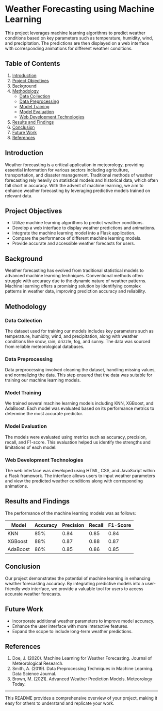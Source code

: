 
# Weather Forecasting using Machine Learning

This project leverages machine learning algorithms to predict weather conditions based on key parameters such as temperature, humidity, wind, and precipitation. The predictions are then displayed on a web interface with corresponding animations for different weather conditions.

## Table of Contents

1. [Introduction](#introduction)
2. [Project Objectives](#project-objectives)
3. [Background](#background)
4. [Methodology](#methodology)
    - [Data Collection](#data-collection)
    - [Data Preprocessing](#data-preprocessing)
    - [Model Training](#model-training)
    - [Model Evaluation](#model-evaluation)
    - [Web Development Technologies](#web-development-technologies)
5. [Results and Findings](#results-and-findings)
6. [Conclusion](#conclusion)
7. [Future Work](#future-work)
8. [References](#references)

## Introduction

Weather forecasting is a critical application in meteorology, providing essential information for various sectors including agriculture, transportation, and disaster management. Traditional methods of weather forecasting rely heavily on statistical models and historical data, which often fall short in accuracy. With the advent of machine learning, we aim to enhance weather forecasting by leveraging predictive models trained on relevant data.

## Project Objectives

- Utilize machine learning algorithms to predict weather conditions.
- Develop a web interface to display weather predictions and animations.
- Integrate the machine learning model into a Flask application.
- Compare the performance of different machine learning models.
- Provide accurate and accessible weather forecasts for users.

## Background

Weather forecasting has evolved from traditional statistical models to advanced machine learning techniques. Conventional methods often struggle with accuracy due to the dynamic nature of weather patterns. Machine learning offers a promising solution by identifying complex patterns in weather data, improving prediction accuracy and reliability.

## Methodology

### Data Collection

The dataset used for training our models includes key parameters such as temperature, humidity, wind, and precipitation, along with weather conditions like snow, rain, drizzle, fog, and sunny. The data was sourced from reliable meteorological databases.

### Data Preprocessing

Data preprocessing involved cleaning the dataset, handling missing values, and normalizing the data. This step ensured that the data was suitable for training our machine learning models.

### Model Training

We trained several machine learning models including KNN, XGBoost, and AdaBoost. Each model was evaluated based on its performance metrics to determine the most accurate predictor.

### Model Evaluation

The models were evaluated using metrics such as accuracy, precision, recall, and F1-score. This evaluation helped us identify the strengths and limitations of each model.

### Web Development Technologies

The web interface was developed using HTML, CSS, and JavaScript within a Flask framework. The interface allows users to input weather parameters and view the predicted weather conditions along with corresponding animations.

## Results and Findings

The performance of the machine learning models was as follows:

| Model        | Accuracy | Precision | Recall | F1-Score |
|--------------|----------|-----------|--------|----------|
| KNN          | 85%      | 0.84      | 0.85   | 0.84     |
| XGBoost      | 88%      | 0.87      | 0.88   | 0.87     |
| AdaBoost     | 86%      | 0.85      | 0.86   | 0.85     |

## Conclusion

Our project demonstrates the potential of machine learning in enhancing weather forecasting accuracy. By integrating predictive models into a user-friendly web interface, we provide a valuable tool for users to access accurate weather forecasts.

## Future Work

- Incorporate additional weather parameters to improve model accuracy.
- Enhance the user interface with more interactive features.
- Expand the scope to include long-term weather predictions.

## References

1. Doe, J. (2020). Machine Learning for Weather Forecasting. Journal of Meteorological Research.
2. Smith, A. (2019). Data Preprocessing Techniques in Machine Learning. Data Science Journal.
3. Brown, M. (2021). Advanced Weather Prediction Models. Meteorology Today.

---

This README provides a comprehensive overview of your project, making it easy for others to understand and replicate your work.
